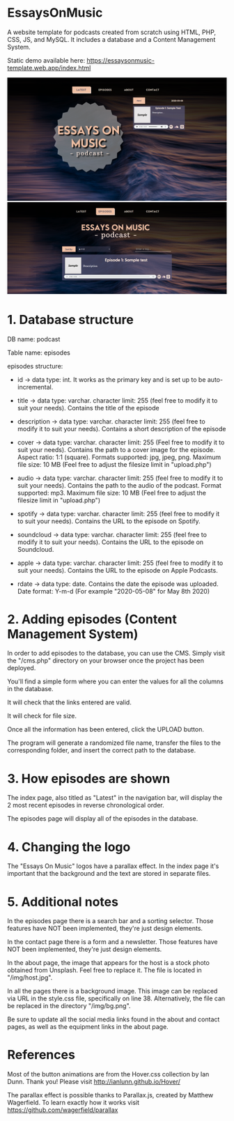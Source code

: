 # EssaysOnMusic
A website template for podcasts created from scratch using HTML, PHP, CSS, JS, and MySQL. It includes a database and a Content Management System.

Static demo available here: https://essaysonmusic-template.web.app/index.html

![](screenshot1.png)
![](screenshot2.png)

# 1. Database structure

DB name: podcast

Table name: episodes

episodes structure:

- id -> data type: int. It works as the primary key and is set up to be auto-incremental.

- title -> data type: varchar. character limit: 255 (feel free to modify it to suit your needs). Contains the title of the episode

- description -> data type: varchar. character limit: 255 (feel free to modify it to suit your needs). Contains a short description of the episode

- cover -> data type: varchar. character limit: 255 (Feel free to modify it to suit your needs). Contains the path to a cover image for the episode. Aspect ratio: 1:1 (square). Formats supported: jpg, jpeg, png. Maximum file size: 10 MB (Feel free to adjust the filesize limit in "upload.php")

- audio -> data type: varchar. character limit: 255 (feel free to modify it to suit your needs). Contains the path to the audio of the podcast. Format supported: mp3. Maximum file size: 10 MB (Feel free to adjust the filesize limit in "upload.php")

- spotify -> data type: varchar. character limit: 255 (feel free to modify it to suit your needs). Contains the URL to the episode on Spotify.

- soundcloud -> data type: varchar. character limit: 255 (feel free to modify it to suit your needs). Contains the URL to the episode on Soundcloud.

- apple -> data type: varchar. character limit: 255 (feel free to modify it to suit your needs). Contains the URL to the episode on Apple Podcasts.

- rdate -> data type: date. Contains the date the episode was uploaded. Date format: Y-m-d (For example "2020-05-08" for May 8th 2020)

# 2. Adding episodes (Content Management System)

In order to add episodes to the database, you can use the CMS. Simply visit the "/cms.php" directory on your browser once the project has been deployed.

You'll find a simple form where you can enter the values for all the columns in the database.

It will check that the links entered are valid.

It will check for file size.

Once all the information has been entered, click the UPLOAD button.

The program will generate a randomized file name, transfer the files to the corresponding folder, and insert the correct path to the database.

# 3. How episodes are shown

The index page, also titled as "Latest" in the navigation bar, will display the 2 most recent episodes in reverse chronological order.

The episodes page will display all of the episodes in the database.

# 4. Changing the logo

The "Essays On Music" logos have a parallax effect. In the index page it's important that the background and the text are stored in separate files.

# 5. Additional notes

In the episodes page there is a search bar and a sorting selector. Those features have NOT been implemented, they're just design elements.

In the contact page there is a form and a newsletter. Those features have NOT been implemented, they're just design elements.

In the about page, the image that appears for the host is a stock photo obtained from Unsplash. Feel free to replace it. The file is located in "/img/host.jpg".

In all the pages there is a background image. This image can be replaced via URL in the style.css file, specifically on line 38. Alternatively, the file can be replaced in the directory "/img/bg.png".

Be sure to update all the social media links found in the about and contact pages, as well as the equipment links in the about page.

# References

Most of the button animations are from the Hover.css collection by Ian Dunn. Thank you! Please visit http://ianlunn.github.io/Hover/

The parallax effect is possible thanks to Parallax.js, created by Matthew Wagerfield. To learn exactly how it works visit https://github.com/wagerfield/parallax
